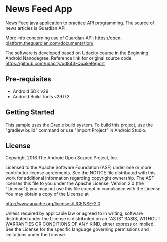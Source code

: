 News Feed App
===================================

News Feed java application to practice API programming. 
The source of news articles is Guardian API.

More info concerning use of Guardian API:
https://open-platform.theguardian.com/documentation/

The software is developed based on Udacity course in the Beginning Android Nanodegree.
Reference link for original source code:
https://github.com/udacity/ud843-QuakeReport

Pre-requisites
--------------

- Android SDK v29
- Android Build Tools v29.0.3

Getting Started
---------------

This sample uses the Gradle build system. To build this project, use the
"gradlew build" command or use "Import Project" in Android Studio.


License
-------

Copyright 2016 The Android Open Source Project, Inc.

Licensed to the Apache Software Foundation (ASF) under one or more contributor
license agreements.  See the NOTICE file distributed with this work for
additional information regarding copyright ownership.  The ASF licenses this
file to you under the Apache License, Version 2.0 (the "License"); you may not
use this file except in compliance with the License.  You may obtain a copy of
the License at

http://www.apache.org/licenses/LICENSE-2.0

Unless required by applicable law or agreed to in writing, software
distributed under the License is distributed on an "AS IS" BASIS, WITHOUT
WARRANTIES OR CONDITIONS OF ANY KIND, either express or implied.  See the
License for the specific language governing permissions and limitations under
the License.
